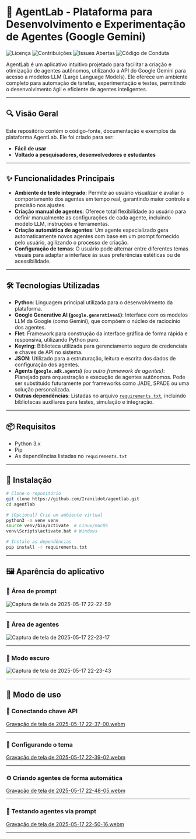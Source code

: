 # 🤖 AgentLab - Plataforma para Desenvolvimento e Experimentação de Agentes (Google Gemini)

![Licença](https://img.shields.io/badge/licence-MIT-blue.svg)
![Contribuições](https://img.shields.io/badge/contributions-welcome-brightgreen.svg)
![Issues Abertas](https://img.shields.io/github/issues/Iranildot/agentlab)
![Código de Conduta](https://img.shields.io/badge/code%20of%20conduct-enforced-brightgreen)

AgentLab é um aplicativo intuitivo projetado para facilitar a criação e otimização de agentes autônomos, utilizando a API do Google Gemini para acesso a modelos LLM (Large Language Models). Ele oferece um ambiente completo para automação de tarefas, experimentação e testes, permitindo o desenvolvimento ágil e eficiente de agentes inteligentes.

---

## 🔍 Visão Geral

Este repositório contém o código-fonte, documentação e exemplos da plataforma AgentLab. Ele foi criado para ser:

- **Fácil de usar**
- **Voltado a pesquisadores, desenvolvedores e estudantes**

---

## ✨ Funcionalidades Principais

- **Ambiente de teste integrado**: Permite ao usuário visualizar e avaliar o comportamento dos agentes em tempo real, garantindo maior controle e precisão nos ajustes.
- **Criação manual de agentes**: Oferece total flexibilidade ao usuário para definir manualmente as configurações de cada agente, incluindo modelo LLM, instruções e ferramentas.
- **Criação automática de agentes**: Um agente especializado gera automaticamente novos agentes com base em um prompt fornecido pelo usuário, agilizando o processo de criação.
- **Configuração de temas**: O usuário pode alternar entre diferentes temas visuais para adaptar a interface às suas preferências estéticas ou de acessibilidade.

---

## 🛠️ Tecnologias Utilizadas

- **Python**: Linguagem principal utilizada para o desenvolvimento da plataforma.
- **Google Generative AI (`google.generativeai`)**: Interface com os modelos LLM da Google (como Gemini), que compõem o núcleo de raciocínio dos agentes.
- **Flet**: Framework para construção da interface gráfica de forma rápida e responsiva, utilizando Python puro.
- **Keyring**: Biblioteca utilizada para gerenciamento seguro de credenciais e chaves de API no sistema.
- **JSON**: Utilizado para a estruturação, leitura e escrita dos dados de configuração dos agentes.
- **Agents (`google.adk.agents`)** *(ou outro framework de agentes)*: Planejado para orquestração e execução de agentes autônomos. Pode ser substituído futuramente por frameworks como JADE, SPADE ou uma solução personalizada.
- **Outras dependências**: Listadas no arquivo [`requirements.txt`](requirements.txt), incluindo bibliotecas auxiliares para testes, simulação e integração.

---

## 📦 Requisitos

- Python 3.x
- Pip
- As dependências listadas no `requirements.txt`

---

## 🚀 Instalação

```bash
# Clone o repositório
git clone https://github.com/Iranildot/agentlab.git
cd agentlab

# (Opcional) Crie um ambiente virtual
python3 -m venv venv
source venv/bin/activate  # Linux/macOS
venv\Scripts\activate.bat # Windows

# Instale as dependências
pip install -r requirements.txt
```

---

## 🖼️ Aparência do aplicativo

### 💬 Área de prompt

![Captura de tela de 2025-05-17 22-22-59](https://github.com/user-attachments/assets/318a3705-7288-45a2-9248-dbeafb2fb7a9)

---

### 🧠 Área de agentes

![Captura de tela de 2025-05-17 22-23-17](https://github.com/user-attachments/assets/6dbcb6fc-59b3-44ab-91d7-eccc781fa2cd)

---

### 🌙 Modo escuro

![Captura de tela de 2025-05-17 22-23-43](https://github.com/user-attachments/assets/8a6901a3-29ae-43e8-97ec-8d090bbd190a)

---

## 🧪 Modo de uso

### 🔐 Conectando chave API

[Gravação de tela de 2025-05-17 22-37-00.webm](https://github.com/user-attachments/assets/e844d041-6689-46bd-88da-817650882b84)

---

### 🎨 Configurando o tema

[Gravação de tela de 2025-05-17 22-39-02.webm](https://github.com/user-attachments/assets/a0143f7c-09f4-46f9-8818-b70b5fcd1558)

---

### ⚙️ Criando agentes de forma automática

[Gravação de tela de 2025-05-17 22-48-05.webm](https://github.com/user-attachments/assets/6d2c2a22-9a94-44b1-8403-1fbc33bd163e)

---

### 🧾 Testando agentes via prompt

[Gravação de tela de 2025-05-17 22-50-16.webm](https://github.com/user-attachments/assets/d8f96ec5-3d59-43c0-94fa-56f1705420af)

---
